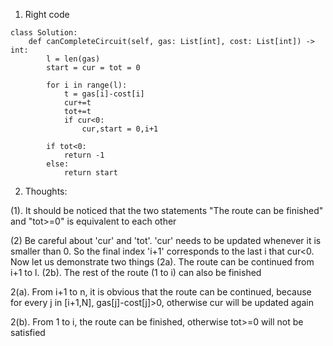 1. Right code

```
class Solution:
    def canCompleteCircuit(self, gas: List[int], cost: List[int]) -> int:
        l = len(gas)
        start = cur = tot = 0
        
        for i in range(l):
            t = gas[i]-cost[i]
            cur+=t
            tot+=t
            if cur<0:
                cur,start = 0,i+1
            
        if tot<0:
            return -1
        else:
            return start

```


2. Thoughts:

(1). It should be noticed that the two statements  "The route can be finished"  and "tot>=0" is equivalent to each other


(2) Be careful about 'cur' and 'tot'. 'cur' needs to be updated whenever it is smaller than 0. So the final index 'i+1' corresponds to the last i that
cur<0. Now let us demonstrate two things (2a). The route can be continued from i+1 to l. (2b). The rest of the route (1 to i) can also be finished 

2(a). From i+1 to n, it is obvious that the route can be continued, because for every j in [i+1,N], gas[j]-cost[j]>0, otherwise cur will be updated again

2(b). From 1 to i, the route can be finished, otherwise tot>=0 will not be satisfied
